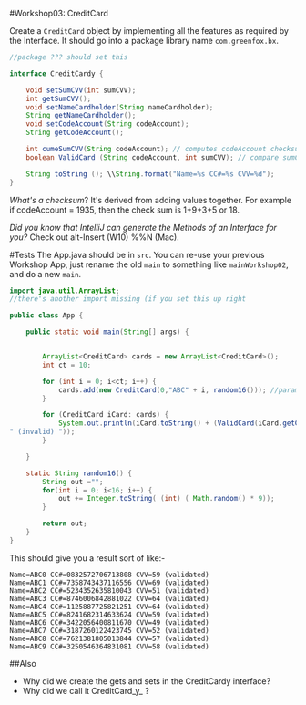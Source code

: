 #Workshop03: CreditCard

Create a `CreditCard` object by implementing all the features as required by the Interface.  It should go into a package library name `com.greenfox.bx`.

```java
//package ??? should set this

interface CreditCardy {

    void setSumCVV(int sumCVV);
    int getSumCVV();
    void setNameCardholder(String nameCardholder);
    String getNameCardholder();
    void setCodeAccount(String codeAccount);
    String getCodeAccount();

    int cumeSumCVV(String codeAccount); // computes codeAccount checksum (see below)
    boolean ValidCard (String codeAccount, int sumCVV); // compare sumCVV with checksum of codeAccount

    String toString (); \\String.format("Name=%s CC#=%s CVV=%d");
}
```

*What's a checksum*?  It's derived from adding values together.  For example if codeAccount = 1935, then the check sum is 1+9+3+5 or 18.

*Did you know that IntelliJ can generate the Methods of an Interface for you?*  Check 
out alt-Insert (W10) %%N (Mac).


#Tests
The App.java should be in `src`.  You can re-use your previous Workshop App, just rename the old `main` to something like `mainWorkshop02`, and do a new `main`.

```java
import java.util.ArrayList;
//there's another import missing (if you set this up right

public class App {

    public static void main(String[] args) {


        ArrayList<CreditCard> cards = new ArrayList<CreditCard>();
        int ct = 10;

        for (int i = 0; i<ct; i++) {
            cards.add(new CreditCard(0,"ABC" + i, random16())); //parameters are CVV, name, cardnumber; when CVV is 0, then the Constructor computes the CVV, otherwise it uses the value sent
        }

        for (CreditCard iCard: cards) {
            System.out.println(iCard.toString() + (ValidCard(iCard.getCodeAccount, iCard.getSumCVV)? " (validated) " : 
" (invalid) "));
        }

    }

    static String random16() {
        String out ="";
        for(int i = 0; i<16; i++) {
            out += Integer.toString( (int) ( Math.random() * 9));
        }

        return out;
    }
}
```

This should give you a result sort of like:-
```
Name=ABC0 CC#=0832572706713808 CVV=59 (validated)
Name=ABC1 CC#=7358743437116556 CVV=69 (validated)
Name=ABC2 CC#=5234352635810043 CVV=51 (validated)
Name=ABC3 CC#=8746006842881022 CVV=64 (validated)
Name=ABC4 CC#=1125887725821251 CVV=64 (validated)
Name=ABC5 CC#=8241682314633624 CVV=59 (validated)
Name=ABC6 CC#=3422056400811670 CVV=49 (validated)
Name=ABC7 CC#=3187260122423745 CVV=52 (validated)
Name=ABC8 CC#=7621381805013844 CVV=57 (validated)
Name=ABC9 CC#=3250546364831081 CVV=58 (validated)
```

##Also
- Why did we create the gets and sets in the CreditCardy interface?
- Why did we call it CreditCard_y_ ?